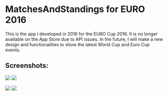 # MatchesAndStandings for EURO 2016

This is the app I developed in 2016 for the EURO Cup 2016. It is no longer available on the App Store due to API issues. In the future, I will make a new design and functionalities to show the latest World Cup and Euro Cup events.

## Screenshots:

![](https://i.imgur.com/ilT3gJj.png)
![](https://i.imgur.com/22lOOum.jpg)

![](https://i.imgur.com/KESVZb6.png)
![](https://i.imgur.com/yXL8czy.png)
